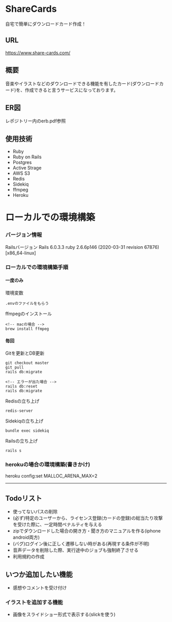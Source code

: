 # ShareCards
自宅で簡単にダウンロードカード作成！

## URL
https://www.share-cards.com/

## 概要
音楽やイラストなどのダウンロードできる機能を有したカード(ダウンロードカード)を、作成できると言うサービスになっております。

## ER図
レポジトリー内のerb.pdf参照

## 使用技術
- Ruby
- Ruby on Rails
- Postgres
- Active Strage
- AWS S3
- Redis
- Sidekiq
- ffmpeg
- Heroku


# ローカルでの環境構築
### バージョン情報
Railsバージョン
Rails 6.0.3.3
ruby 2.6.6p146 (2020-03-31 revision 67876) [x86_64-linux]

### ローカルでの環境構築手順
#### 一度のみ
環境変数
```
.envのファイルをもらう
```

ffmpegのインストール
```
<!-- macの場合 -->
brew install ffmpeg
```

#### 毎回
Gitを更新とDB更新
```
git checkout master
git pull
rails db:migrate

<!-- エラーが出た場合 -->
rails db:reset
rails db:migrate
```

Redisの立ち上げ
```
redis-server
```

Sidekiqの立ち上げ
```
bundle exec sidekiq
```

Railsの立ち上げ
```
rails s
```

### herokuの場合の環境構築(書きかけ)
heroku config:set MALLOC_ARENA_MAX=2

---
## Todoリスト
- 使ってないパスの削除
- (必ず)特定のユーザーから、ライセンス登録(カードの登録)の総当たり攻撃を受けた際に、一定時間ペナルティを与える
- zipでダウンロードした場合の開き方・聞き方のマニュアルを作る(iphone android両方)
- (バグ)ログイン後に正しく遷移しない時がある(再現する条件が不明)
- 音声データを削除した際、実行途中のジョブも強制終了させる
- 利用規約の作成

## いつか追加したい機能
- 感想やコメントを受け付け

### イラストを追加する機能
- 画像をスライドショー形式で表示する(slickを使う)
